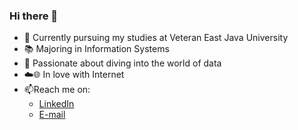 ### Hi there 👋
- 🔭 Currently pursuing my studies at Veteran East Java University
- 📚 Majoring in Information Systems 
- 🌱 Passionate about diving into the world of data
- ☁️🌐 In love with Internet 
- 📫Reach me on:
    - [LinkedIn](https://www.linkedin.com/in/wahyuabrory/)
    - [E-mail](wahyuabrory@gmail.com)


<!--
**wahyuabrory/wahyuabrory** is a ✨ _special_ ✨ repository because its `README.md` (this file) appears on your GitHub profile.

Here are some ideas to get you started:

- 🔭 I’m currently working on ...
- 🌱 I’m currently learning ...
- 👯 I’m looking to collaborate on ...
- 🤔 I’m looking for help with ...
- 💬 Ask me about ...
- 📫 How to reach me: ...
- 😄 Pronouns: ...
- ⚡ Fun fact: ...
-->
